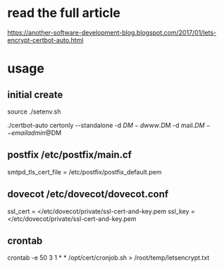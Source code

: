 
# read the full article

https://another-software-development-blog.blogspot.com/2017/01/lets-encrypt-certbot-auto.html


# usage 

## initial create

source ./setenv.sh

./certbot-auto certonly --standalone -d $DM -d www.$DM -d mail.$DM --email admin@$DM


## postfix /etc/postfix/main.cf

smtpd_tls_cert_file = /etc/postfix/postfix_default.pem


## dovecot /etc/dovecot/dovecot.conf

ssl_cert = </etc/dovecot/private/ssl-cert-and-key.pem
ssl_key =  </etc/dovecot/private/ssl-cert-and-key.pem


## crontab 

crontab -e
50	3	1	*	*	/opt/cert/cronjob.sh > /root/temp/letsencrypt.txt



